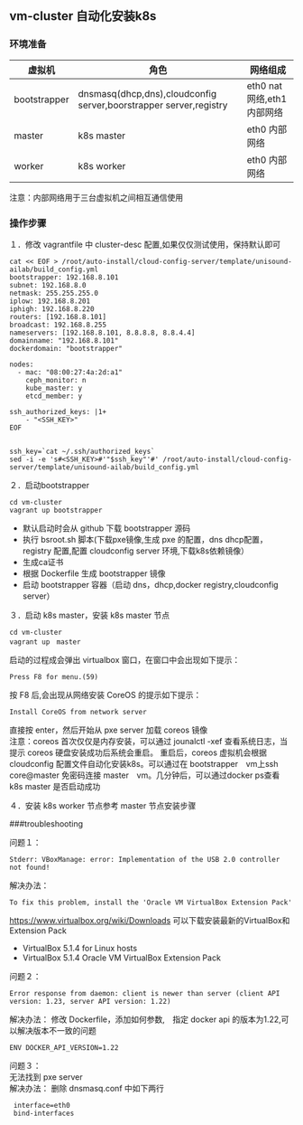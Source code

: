 ## vm-cluster 自动化安装k8s
### 环境准备

| 虚拟机        | 角色       　|网络组成　|
| ------------- |-------------| ----|
| bootstrapper  | dnsmasq(dhcp,dns),cloudconfig server,boorstrapper server,registry|eth0 nat网络,eth1内部网络 |
| master        | k8s master      |eth0 内部网络|
| worker        | k8s worker     |eth0 内部网络|

注意：内部网络用于三台虚拟机之间相互通信使用

### 操作步骤

１．修改 vagrantfile 中 cluster-desc 配置,如果仅仅测试使用，保持默认即可
```
cat << EOF > /root/auto-install/cloud-config-server/template/unisound-ailab/build_config.yml 
bootstrapper: 192.168.8.101
subnet: 192.168.8.0
netmask: 255.255.255.0
iplow: 192.168.8.201
iphigh: 192.168.8.220
routers: [192.168.8.101]
broadcast: 192.168.8.255
nameservers: [192.168.8.101, 8.8.8.8, 8.8.4.4]
domainname: "192.168.8.101"
dockerdomain: "bootstrapper"

nodes:
  - mac: "08:00:27:4a:2d:a1"
    ceph_monitor: n
    kube_master: y
    etcd_member: y

ssh_authorized_keys: |1+
    - "<SSH_KEY>"
EOF


ssh_key=`cat ~/.ssh/authorized_keys` 
sed -i -e 's#<SSH_KEY>#'"$ssh_key"'#' /root/auto-install/cloud-config-server/template/unisound-ailab/build_config.yml

```

２．启动bootstrapper
```
cd vm-cluster
vagrant up bootstrapper
```
* 默认启动时会从 github 下载 bootstrapper 源码
* 执行 bsroot.sh 脚本(下载pxe镜像,生成 pxe 的配置，dns dhcp配置，registry 配置,配置 cloudconfig server 环境,下载k8s依赖镜像）
* 生成ca证书
* 根据 Dockerfile 生成 bootstrapper 镜像
* 启动 bootstrapper 容器（启动 dns，dhcp,docker registry,cloudconfig server）

３．启动 k8s master，安装 k8s master 节点
```
cd vm-cluster
vagrant up　master
```
启动的过程成会弹出 virtualbox 窗口，在窗口中会出现如下提示：
```
Press F8 for menu.(59)
```
按 F8 后,会出现从网络安装 CoreOS 的提示如下提示：
```
Install CoreOS from network server
```
直接按 enter，然后开始从 pxe server 加载 coreos 镜像    
注意：coreos 首次仅仅是内存安装，可以通过 jounalctl -xef 查看系统日志，当提示 coreos 硬盘安装成功后系统会重启。
重启后，coreos 虚拟机会根据 cloudconfig 配置文件自动化安装k8s。可以通过在 bootstrapper　vm上ssh core@master 免密码连接 master　vm。几分钟后，可以通过docker ps查看 k8s master 是否启动成功
 
４．安装 k8s worker 节点参考 master 节点安装步骤

###troubleshooting

问题１：
```
Stderr: VBoxManage: error: Implementation of the USB 2.0 controller not found!
```
解决办法：
```
To fix this problem, install the 'Oracle VM VirtualBox Extension Pack'
```
https://www.virtualbox.org/wiki/Downloads 可以下载安装最新的VirtualBox和Extension Pack
* VirtualBox 5.1.4 for Linux hosts
* VirtualBox 5.1.4 Oracle VM VirtualBox Extension Pack

问题２：
```
Error response from daemon: client is newer than server (client API version: 1.23, server API version: 1.22)
```
解决办法：
修改 Dockerfile，添加如何参数,　指定 docker api 的版本为1.22,可以解决版本不一致的问题
```
ENV DOCKER_API_VERSION=1.22
```

问题３：    
无法找到 pxe server    
解决办法：
删除 dnsmasq.conf 中如下两行
```
 interface=eth0
 bind-interfaces
```
